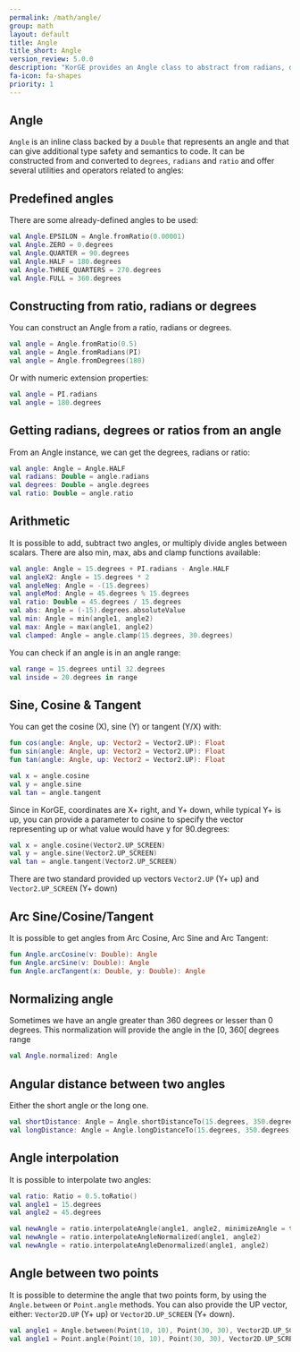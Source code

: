 ```yaml
---
permalink: /math/angle/
group: math
layout: default
title: Angle
title_short: Angle
version_review: 5.0.0
description: "KorGE provides an Angle class to abstract from radians, degrees or ratios"
fa-icon: fa-shapes
priority: 1
---
```


## Angle

`Angle` is an inline class backed by a `Double` that represents an angle and that can give additional
type safety and semantics to code.
It can be constructed from and converted to `degrees`, `radians` and `ratio` and offer several
utilities and operators related to angles:

## Predefined angles

There are some already-defined angles to be used: 

```kotlin
val Angle.EPSILON = Angle.fromRatio(0.00001)
val Angle.ZERO = 0.degrees
val Angle.QUARTER = 90.degrees
val Angle.HALF = 180.degrees
val Angle.THREE_QUARTERS = 270.degrees
val Angle.FULL = 360.degrees
```

## Constructing from ratio, radians or degrees

You can construct an Angle from a ratio, radians or degrees.

```kotlin
val angle = Angle.fromRatio(0.5)
val angle = Angle.fromRadians(PI)
val angle = Angle.fromDegrees(180)
```

Or with numeric extension properties:

```kotlin
val angle = PI.radians
val angle = 180.degrees
```

## Getting radians, degrees or ratios from an angle

From an Angle instance, we can get the degrees, radians or ratio:

```kotlin
val angle: Angle = Angle.HALF
val radians: Double = angle.radians
val degrees: Double = angle.degrees
val ratio: Double = angle.ratio
```

## Arithmetic

It is possible to add, subtract two angles,
or multiply divide angles between scalars.
There are also min, max, abs and clamp functions available:

```kotlin
val angle: Angle = 15.degrees + PI.radians - Angle.HALF
val angleX2: Angle = 15.degrees * 2
val angleNeg: Angle = -(15.degrees)
val angleMod: Angle = 45.degrees % 15.degrees
val ratio: Double = 45.degrees / 15.degrees
val abs: Angle = (-15).degrees.absoluteValue
val min: Angle = min(angle1, angle2)
val max: Angle = max(angle1, angle2)
val clamped: Angle = angle.clamp(15.degrees, 30.degrees)
```

You can check if an angle is in an angle range:

```kotlin
val range = 15.degrees until 32.degrees
val inside = 20.degrees in range
```

## Sine, Cosine & Tangent 

You can get the cosine (X), sine (Y) or tangent (Y/X) with:

```kotlin
fun cos(angle: Angle, up: Vector2 = Vector2.UP): Float
fun sin(angle: Angle, up: Vector2 = Vector2.UP): Float
fun tan(angle: Angle, up: Vector2 = Vector2.UP): Float
```

```kotlin
val x = angle.cosine
val y = angle.sine
val tan = angle.tangent
```

Since in KorGE, coordinates are X+ right, and Y+ down, while typical Y+ is up, you can provide a parameter to cosine to specify
the vector representing up or what value would have y for 90.degrees:

```kotlin
val x = angle.cosine(Vector2.UP_SCREEN)
val y = angle.sine(Vector2.UP_SCREEN)
val tan = angle.tangent(Vector2.UP_SCREEN)
```

There are two standard provided up vectors `Vector2.UP` (Y+ up) and `Vector2.UP_SCREEN` (Y+ down)

## Arc Sine/Cosine/Tangent

It is possible to get angles from Arc Cosine, Arc Sine and Arc Tangent:

```kotlin
fun Angle.arcCosine(v: Double): Angle
fun Angle.arcSine(v: Double): Angle
fun Angle.arcTangent(x: Double, y: Double): Angle
```


## Normalizing angle

Sometimes we have an angle greater than 360 degrees or lesser than 0 degrees.
This normalization will provide the angle in the [0, 360[ degrees range

```kotlin
val Angle.normalized: Angle
```

## Angular distance between two angles

Either the short angle or the long one.

```kotlin
val shortDistance: Angle = Angle.shortDistanceTo(15.degrees, 350.degrees)
val longDistance: Angle = Angle.longDistanceTo(15.degrees, 350.degrees)
```

## Angle interpolation

It is possible to interpolate two angles:

```kotlin
val ratio: Ratio = 0.5.toRatio()
val angle1 = 15.degrees
val angle2 = 45.degrees

val newAngle = ratio.interpolateAngle(angle1, angle2, minimizeAngle = true)
val newAngle = ratio.interpolateAngleNormalized(angle1, angle2)
val newAngle = ratio.interpolateAngleDenormalized(angle1, angle2)
```

## Angle between two points

It is possible to determine the angle that two points form, by using the `Angle.between` or `Point.angle` methods.
You can also provide the UP vector, either: `Vector2D.UP` (Y+ up) or `Vector2D.UP_SCREEN` (Y+ down).

```kotlin
val angle1 = Angle.between(Point(10, 10), Point(30, 30), Vector2D.UP_SCREEN)
val angle1 = Point.angle(Point(10, 10), Point(30, 30), Vector2D.UP_SCREEN)
```
